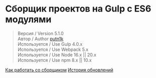 # Сборщик проектов на Gulp с ES6 модулями

> Версия / Version 5.1.0 <br>
> Автор / Author [putn1k](https://github.com/putn1k/) <br>
> Используется / Use Gulp 4.0.x <br>
> Используется / Use Webpack 5.x <br>
> Используется / Use Node 16.x || 20.x <br>
> Используется / Use npm 8.x || 10.x <br>

[Как работать со сборщиком](Guide.md)
[История обновлений](UpdateHistory.md)
